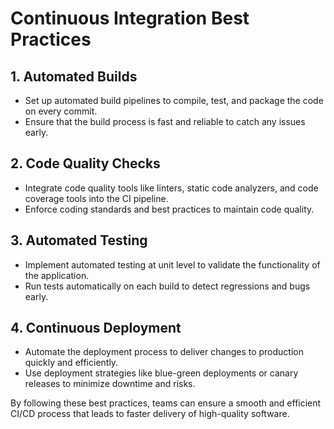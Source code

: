 # Continuous Integration Best Practices

## 1. Automated Builds
   - Set up automated build pipelines to compile, test, and package the code on every commit.
   - Ensure that the build process is fast and reliable to catch any issues early.

## 2. Code Quality Checks
   - Integrate code quality tools like linters, static code analyzers, and code coverage tools into the CI pipeline.
   - Enforce coding standards and best practices to maintain code quality.

## 3. Automated Testing
   - Implement automated testing at unit level to validate the functionality of the application.
   - Run tests automatically on each build to detect regressions and bugs early.

## 4. Continuous Deployment
   - Automate the deployment process to deliver changes to production quickly and efficiently.
   - Use deployment strategies like blue-green deployments or canary releases to minimize downtime and risks.

By following these best practices, teams can ensure a smooth and efficient CI/CD process that leads to faster delivery of high-quality software.